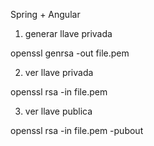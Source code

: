 Spring + Angular

1) generar llave privada

openssl genrsa -out file.pem

2) ver llave privada

openssl rsa -in file.pem

3) ver llave publica

openssl rsa -in file.pem -pubout



